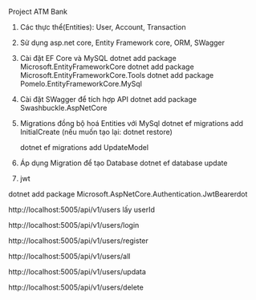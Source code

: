 Project ATM Bank
1. Các thực thể(Entities): User, Account, Transaction

2. Sử dụng asp.net core, Entity Framework core, ORM, SWagger 

3. Cài đặt EF Core và MySQL 
    dotnet add package Microsoft.EntityFrameworkCore
    dotnet add package Microsoft.EntityFrameworkCore.Tools
    dotnet add package Pomelo.EntityFrameworkCore.MySql

4. Cài đặt SWagger để tích hợp API 
    dotnet add package Swashbuckle.AspNetCore

5. Migrations đồng bộ hoá Entities với MySql 
   dotnet ef migrations add InitialCreate  (nếu muốn tạo lại: dotnet restore)
   
   dotnet ef migrations add UpdateModel


6. Áp dụng Migration để tạo Database 
    dotnet ef database update 
7. jwt 

 dotnet add package Microsoft.AspNetCore.Authentication.JwtBearerdot


 http://localhost:5005/api/v1/users lấy userId

 http://localhost:5005/api/v1/users/login 

 http://localhost:5005/api/v1/users/register

 http://localhost:5005/api/v1/users/all

 http://localhost:5005/api/v1/users/updata

  http://localhost:5005/api/v1/users/delete
